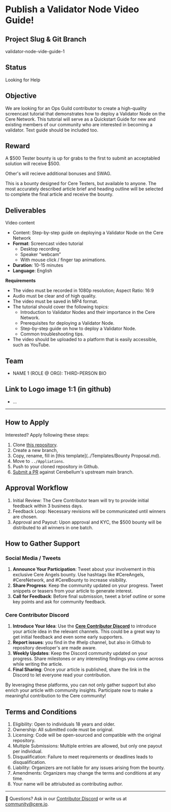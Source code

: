 # Publish a Validator Node Video Guide!

## Project Slug & Git Branch
validator-node-vide-guide-1

## Status
Looking for Help

## Objective
We are looking for an Ops Guild contributor to create a high-quality screencast tutorial that demonstrates how to deploy a Validator Node on the Cere Network. This tutorial will serve as a Quickstart Guide for new and existing members of our community who are interested in becoming a validator. Text guide should be included too.

## Reward
A $500 Tester bounty is up for grabs to the first to submit an acceptabled solution will receive $500. 

Other's will recieve additional bonuses and SWAG.

This is a bounty designed for Cere Testers, but available to anyone. 
The most accurately described article brief and heading outline will be selected to complete the final article and receive the bounty.

## Deliverables
Video content

- Content: Step-by-step guide on deploying a Validator Node on the Cere Network
- **Format**: Screencast video tutorial
    - Desktop recording
    - Speaker “webcam”
    - With mouse click / finger tap animations.
- **Duration**: 10-15 minutes
- **Language**: English

**Requirements**
- The video must be recorded in 1080p resolution; Aspect Ratio: 16:9
- Audio must be clear and of high quality.
- The video must be saved in MP4 format.
- The tutorial should cover the following topics:
    - Introduction to Validator Nodes and their importance in the Cere Network.
    - Prerequisites for deploying a Validator Node.
    - Step-by-step guide on how to deploy a Validator Node.
    - Common troubleshooting tips.
- The video should be uploaded to a platform that is easily accessible, such as YouTube.

## Team
- NAME 1 (ROLE @ ORG): THIRD-PERSON BIO

## Link to Logo image 1:1 (in github)
- ...

--- 
## How to Apply
Interested? Apply following these steps:
1. Clone [this repository](https://github.com/Cerebellum-Network/contribute).
2. Create a new branch, 
3. Copy, rename, fill in [this template](../Templates/Bounty Proposal.md).
4. Move to `../Appliations`.
5. Push to your cloned repository in Github.
6. [Submit a PR](https://github.com/Cerebellum-Network/contribute/pulls) against Cerebellum's upstream main branch.

## Approval Workflow
1. Initial Review: The Cere Contributor team will try to provide initial feedback within 3 business days.
2. Feedback Loop: Necessary revisions will be communicated until winners are chosen.
3. Approval and Payout: Upon approval and KYC, the $500 bounty will be distributed to all winners in one batch.

## **How to Gather Support**

### Social Media / Tweets
1. **Announce Your Participation**: Tweet about your involvement in this exclusive Cere Angels bounty. Use hashtags like #CereAngels, #CereNetwork, and #CereBounty to increase visibility.
2. **Share Progress**: Keep the community updated on your progress. Tweet snippets or teasers from your article to generate interest.
3. **Call for Feedback**: Before final submission, tweet a brief outline or some key points and ask for community feedback.

### Cere Contributor Discord
1. **Introduce Your Idea**: Use the **[Cere Contributor Discord](https://cere.network/discord)** to introduce your article idea in the relevant channels. This could be a great way to get initial feedback and even some early supporters.
2. **Report issues**: you find in the #help channel, but also in Github to repository developer's are made aware.
3. **Weekly Updates**: Keep the Discord community updated on your progress. Share milestones or any interesting findings you come across while writing the article.
4. **Final Sharing**: Once your article is published, share the link in the Discord to let everyone read your contribution.

By leveraging these platforms, you can not only gather support but also enrich your article with community insights. Participate now to make a meaningful contribution to the Cere community!

## Terms and Conditions
1. Eligibility: Open to individuals 18 years and older.
2. Ownership: All submitted code must be original.
3. Licensing: Code will be open-sourced and compatible with the original repository.
4. Multiple Submissions: Multiple entries are allowed, but only one payout per individual.
5. Disqualification: Failure to meet requirements or deadlines leads to disqualification.
6. Liability: Organizers are not liable for any issues arising from the bounty.
7. Amendments: Organizers may change the terms and conditions at any time.
8. Your name will be attriubuted as contributing author.

---
🛟 Questions? Ask in our [Contributor Discord](https://cere.network/discord) or write us at [community@cere.io](mailto:community@cere.io).
